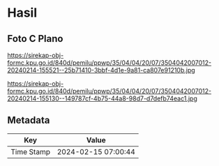 # Hasil

## Foto C Plano

https://sirekap-obj-formc.kpu.go.id/840d/pemilu/ppwp/35/04/04/20/07/3504042007012-20240214-155521--25b71410-3bbf-4d1e-9a81-ca807e91210b.jpg

https://sirekap-obj-formc.kpu.go.id/840d/pemilu/ppwp/35/04/04/20/07/3504042007012-20240214-155130--149787cf-4b75-44a8-98d7-d7defb74eac1.jpg


## Metadata

| Key        | Value               |
| ---------- | ------------------- |
| Time Stamp | 2024-02-15 07:00:44 |



